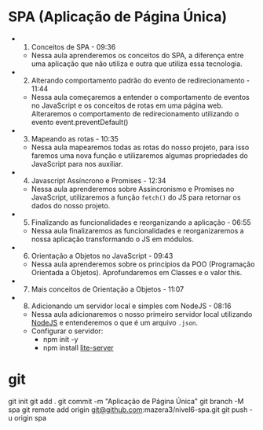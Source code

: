 # SPA (Aplicação de Página Única)

- 1. Conceitos de SPA - 09:36

  - Nessa aula aprenderemos os conceitos do SPA, a diferença entre uma aplicação que não utiliza e outra que utiliza essa tecnologia.

- 2. Alterando comportamento padrão do evento de redirecionamento - 11:44

  - Nessa aula começaremos a entender o comportamento de eventos no JavaScript e os conceitos de rotas em uma página web. Alteraremos o comportamento de redirecionamento utilizando o evento event.preventDefault()

- 3. Mapeando as rotas - 10:35

  - Nessa aula mapearemos todas as rotas do nosso projeto, para isso faremos uma nova função e utilizaremos algumas propriedades do JavaScript para nos auxiliar.

- 4. Javascript Assíncrono e Promises - 12:34
  - Nessa aula aprenderemos sobre Assíncronismo e Promises no JavaScript, utilizaremos a função `fetch()` do JS para retornar os dados do nosso projeto.
- 5. Finalizando as funcionalidades e reorganizando a aplicação - 06:55

  - Nessa aula finalizaremos as funcionalidades e reorganizaremos a nossa aplicação transformando o JS em módulos.

- 6. Orientação a Objetos no JavaScript - 09:43

  - Nessa aula aprenderemos sobre os princípios da POO (Programação Orientada a Objetos). Aprofundaremos em Classes e o valor this.

- 7. Mais conceitos de Orientação a Objetos - 11:07

- 8. Adicionando um servidor local e simples com NodeJS - 08:16
  - Nessa aula adicionaremos o nosso primeiro servidor local utilizando [NodeJS](https://nodejs.org) e entenderemos o que é um arquivo `.json`.
  - Configurar o servidor: 
    - npm init -y
    - npm install [lite-server](https://www.npmjs.com/package/lite-server)

# git

git init
git add .
git commit -m "Aplicação de Página Única"
git branch -M spa
git remote add origin git@github.com:mazera3/nivel6-spa.git
git push -u origin spa